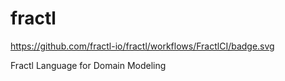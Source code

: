 # fractl
https://github.com/fractl-io/fractl/workflows/FractlCI/badge.svg

Fractl Language for Domain Modeling

